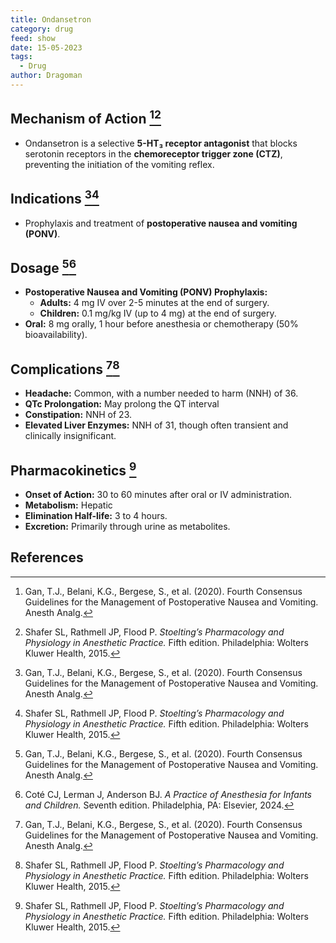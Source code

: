 ```yaml
---
title: Ondansetron
category: drug
feed: show
date: 15-05-2023
tags:
  - Drug
author: Dragoman
---
```


## Mechanism of Action [^1][^2]
- Ondansetron is a selective **5-HT₃ receptor antagonist** that blocks serotonin receptors in the **chemoreceptor trigger zone (CTZ)**, preventing the initiation of the vomiting reflex.

## Indications [^1][^2]
- Prophylaxis and treatment of **postoperative nausea and vomiting (PONV)**.

## Dosage [^1][^3]
- **Postoperative Nausea and Vomiting (PONV) Prophylaxis:**
  - **Adults:** 4 mg IV over 2-5 minutes at the end of surgery.
  - **Children:** 0.1 mg/kg IV (up to 4 mg) at the end of surgery.
- **Oral:** 8 mg orally, 1 hour before anesthesia or chemotherapy (50% bioavailability).

## Complications [^1][^2]
- **Headache:** Common, with a number needed to harm (NNH) of 36.
- **QTc Prolongation:** May prolong the QT interval
- **Constipation:** NNH of 23.
- **Elevated Liver Enzymes:** NNH of 31, though often transient and clinically insignificant.

## Pharmacokinetics [^2]
- **Onset of Action:** 30 to 60 minutes after oral or IV administration.
- **Metabolism:** Hepatic
- **Elimination Half-life:** 3 to 4 hours.
- **Excretion:** Primarily through urine as metabolites.

## References
[^1]: Gan, T.J., Belani, K.G., Bergese, S., et al. (2020). Fourth Consensus Guidelines for the Management of Postoperative Nausea and Vomiting. Anesth Analg.
[^2]: Shafer SL, Rathmell JP, Flood P. *Stoelting’s Pharmacology and Physiology in Anesthetic Practice.* Fifth edition. Philadelphia: Wolters Kluwer Health, 2015.
[^3]: Coté CJ, Lerman J, Anderson BJ. *A Practice of Anesthesia for Infants and Children.* Seventh edition. Philadelphia, PA: Elsevier, 2024.
